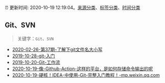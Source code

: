 :alarm_clock: 更新时间: 2020-10-19 12:19:04。[来源分类](../README.md)、[标签分类](../TAGS.md)、[时间分类](../TIMELINE.md)

## Git、SVN


> 关键字：`Git`、`SVN`



- [2020-02-26-第37期-了解下git文件名大小写](https://www.ershicimi.com/p/767cbceb6c54169c6484a4361acf6e2e) 
- [2019-10-28-git-入门](https://www.ershicimi.com/p/b8cfa7989e082637df769157ba74b9b0) 
- [2019-10-20-Git-工作流](https://www.ershicimi.com/p/86a72f85a5d8272dd05488325d74a82e) 
- [2020-10-19-像-Github-Action-这样的平台，是如何存储命令输出的呢](https://www.v2ex.com/t/716480) 
- [2020-10-19-硬核！IDEA-中使用-Git-完整入门教程！-mp.weixin.qq.com](https://blogread.cn/news/go.php?idItem=13812&url=https%3A%2F%2Fmp.weixin.qq.com%2Fs%2FkAFRXHiTqpCONr2ICTddkg%3Fcomefrom%3Dhttps%253A%252F%252Fblogread.cn%252Fnews%252F) 